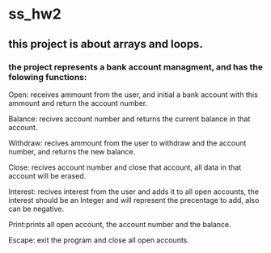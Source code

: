 # ss_hw2
## this project is about arrays and loops.
### the project represents a bank account managment, and has the folowing functions:
Open: receives ammount from the user, and initial a bank account with this ammount and return the account number.

Balance: recives account number and returns the current balance in that account.

Withdraw: recives ammount from the user to withdraw and the account number, and returns the new balance.

Close: recives account number and close that account, all data in that account will be erased.

Interest: recives interest from the user and adds it to all open accounts, the interest should be an Integer and will represent the precentage to add, also can be negative.

Print:prints all open account, the account number and the balance.

Escape: exit the program and close all open accounts.
